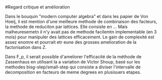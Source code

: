 #Regard critique et amélioration

Dans le bouquin "modern computer algebra" et dans les papier de Von Hoeij, il est mention d'une meilleure methode de combinaison des facteurs, la methode de reduciton par lattices.
Elle consiste en ... Mais malheuresemetn il n'y avait pas de methode facilemtn implementable (en 3 mois) pour manipuler des lattices efficacement.
Le gain de complexité est assez enomre et pourrait etr eune des grosses amelioration de la factorisation dans Z.

Dans F_p, il serait possible d'ameliorer l'efficacité de la méthode de Zassenhaus en utilisant la a variation de Victor Shoup, basé sur les methodes bisg-step/small-step
qui consiste a diviser l'intervalle de decomposition en facteurs de meme degrees en plusisuers etapes.
